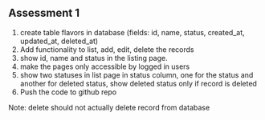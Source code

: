 ## Assessment 1

1. create table flavors in database (fields: id, name, status, created_at, updated_at, deleted_at)
2. Add functionality to list, add, edit, delete the records
3. show id, name and status in the listing page.
4. make the pages only accessible by logged in users
5. show two statuses in list page in status column, one for the status and another for deleted status, show deleted status only if record is deleted
6. Push the code to github repo

Note: delete should not actually delete record from database
